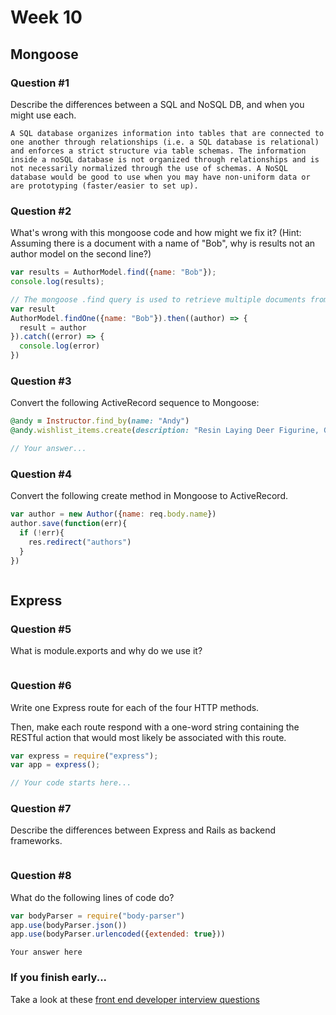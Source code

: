 # Week 10

## Mongoose

### Question #1

Describe the differences between a SQL and NoSQL DB, and when you might use each.

```text
A SQL database organizes information into tables that are connected to one another through relationships (i.e. a SQL database is relational) and enforces a strict structure via table schemas. The information inside a noSQL database is not organized through relationships and is not necessarily normalized through the use of schemas. A NoSQL database would be good to use when you may have non-uniform data or are prototyping (faster/easier to set up).

```

### Question #2

What's wrong with this mongoose code and how might we fix it?
(Hint: Assuming there is a document with a name of "Bob", why is results not an author model on the second line?)

```js
var results = AuthorModel.find({name: "Bob"});
console.log(results);
```

```js
// The mongoose .find query is used to retrieve multiple documents from a database based on a given condition. The above code would return an array of author models (although there may only be one result in that array). Additionally, 'results' in the above example is currently storing only the query, not the output of the query (for which a callback or promise would be necessary). The correct code for retrieving a single document and storing it to a variable is:
var result
AuthorModel.findOne({name: "Bob"}).then((author) => {
  result = author
}).catch((error) => {
  console.log(error)
})
```

### Question #3

Convert the following ActiveRecord sequence to Mongoose:

```rb
@andy = Instructor.find_by(name: "Andy")
@andy.wishlist_items.create(description: "Resin Laying Deer Figurine, Gold")
```

```js
// Your answer...
```

### Question #4

Convert the following create method in Mongoose to ActiveRecord.

```js
var author = new Author({name: req.body.name})
author.save(function(err){
  if (!err){
    res.redirect("authors")
  }
})
```

```rb

```
## Express

### Question #5

What is module.exports and why do we use it?

```text

```

### Question #6

Write one Express route for each of the four HTTP methods.

Then, make each route respond with a one-word string containing the RESTful action that would most likely be associated with this route.

```js
var express = require("express");
var app = express();

// Your code starts here...

```

### Question #7

Describe the differences between Express and Rails as backend frameworks.

```text

```

### Question #8

What do the following lines of code do?

```js
var bodyParser = require("body-parser")
app.use(bodyParser.json())
app.use(bodyParser.urlencoded({extended: true}))
```

```text
Your answer here
```

### If you finish early...

Take a look at these [front end developer interview questions](https://github.com/h5bp/Front-end-Developer-Interview-Questions/blob/master/README.md)
